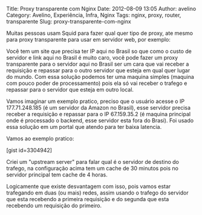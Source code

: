 Title: Proxy transparente com Nginx
Date: 2012-08-09 13:05
Author: avelino
Category: Avelino, Experiência, Infra, Nginx
Tags: nginx, proxy, router, transparente
Slug: proxy-transparente-com-nginx

Muitas pessoas usam Squid para fazer qual quer tipo de proxy, ate mesmo
para proxy transparente para usar em servidor web, por exemplo:

Você tem um site que precisa ter IP aqui no Brasil so que como o custo
de servidor e link aqui no Brasil é muito caro, você pode fazer um proxy
transparente para o servidor aqui no Brasil ser um cara que vai receber
a requisição e repassar para o outro servidor que esteja em qual quer
lugar do mundo. Com essa solução podemos ter uma maquina simples
(maquina com pouco poder de processamento) pois ela só vai receber o
trafego e repassar para o servidor que esteja em outro local.

Vamos imaginar um exemplo pratico, preciso que o usuário acesse o IP
177.71.248.185 (é um servidor da Amazon no Brasil), esse servidor
precisa receber a requisição e repassar para o IP 67.159.35.2 (é maquina
principal onde é processado o backend, esse servidor esta fora
do Brasi). Foi usado essa solução em um portal que atendo para ter baixa
latencia.

Vamos ao exemplo pratico:

[gist id=3304942]

Criei um "upstream server" para falar qual é o servidor de destino do
trafego, na configuração acima tem um cache de 30 minutos pois no
servidor principal tem cache de 4 horas.

Logicamente que existe desvantagem com isso, pois vamos estar trafegando
em duas (ou mais) redes, assim usando o trafego do servidor que esta
recebendo a primeira requisição e do segunda que esta recebendo um
requisição do primeiro.
